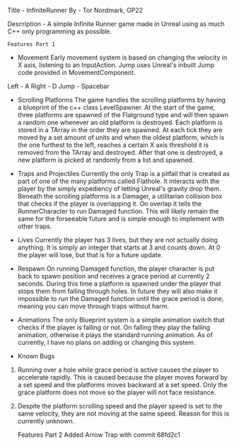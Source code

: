 Title - InfiniteRunner
By - Tor Nordmark, GP22

Description - A simple Infinite Runner game made in Unreal using as much C++ only programming as possible.


	Features Part 1
- Movement
Early movement system is based on changing the velocity in X axis, listening to an InputAction. Jump uses Unreal's inbuilt Jump code provided in MovementComponent.

Left - A
Right - D
Jump - Spacebar

- Scrolling Platforms
The game handles the scrolling platforms by having a blueprint of the c++ class LevelSpawner.
At the start of the game, three platforms are spawned of the Flatground type and will then spawn a random one whenever an old platform is destroyed. Each platform is stored in a TArray in the order they are spawned.
At each tick they are moved by a set amount of units and when the oldest platform, which is the one furthest to the left, reaches a certain X axis threshold it is removed from the TArray and destroyed.
After that one is destroyed, a new platform is picked at randomly from a list and spawned.


- Traps and Projectiles
Currently the only Trap is a pitfall that is created as part of one of the many platforms called Flathole. It interacts with the player by the simply expediency of letting Unreal's gravity drop them.
Beneath the scrolling platforms is a Damager, a utilitarian collision box that checks if the player is overlapping it. On overlap it tells the RunnerCharacter to run Damaged function.
This will likely remain the same for the forseeable future and is simple enough to implement with other traps.

- Lives
Currently the player has 3 lives, but they are not actually doing anything. It is simply an integer that starts at 3 and counts down. At 0 the player will lose, but that is for a future update.

- Respawn
On running Damaged function, the player character is put back to spawn position and receives a grace period at currently 2 seconds. During this time a platform is spawned under the player that stops them from falling through holes.
In future they will also make it impossible to run the Damaged function until the grace period is done, meaning you can move through traps without harm.

- Animations
The only Blueprint system is a simple animation switch that checks if the player is falling or not. On falling they play the falling animation, otherwise it plays the standard running animation.
As of currently, I have no plans on adding or changing this system.

- Known Bugs
1. Running over a hole while grace period is active causes the player to accelerate rapidly. This is caused because the player moves forward by a set speed and the platforms moves backward at a set speed. Only the grace platform does not move so the player will not face resistance.
2. Despite the platform scrolling speed and the player speed is set to the same velocity, they are not moving at the same speed. Reason for this is currently unknown.

	Features Part 2
Added Arrow Trap with commit 68fd2c1